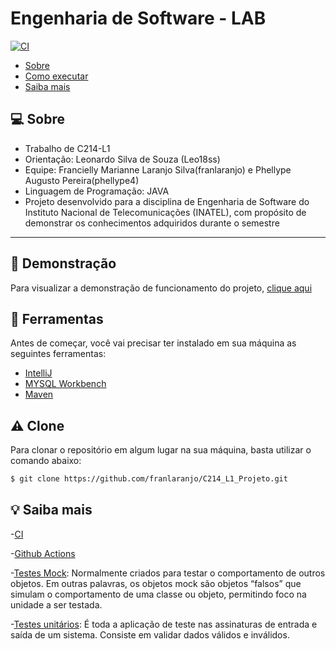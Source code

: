# Engenharia de Software - LAB
[![CI](https://github.com/franlaranjo/C214_L1_Projeto/actions/workflows/main.yml/badge.svg)](https://github.com/franlaranjo/C214_L1_Projeto/actions/workflows/main.yml)

- [Sobre](#-sobre)
- [Como executar](#-como-executar)
- [Saiba mais](#-saiba-mais)

## :computer: Sobre

- Trabalho de C214-L1
- Orientação: Leonardo Silva de Souza (Leo18ss)
- Equipe: Francielly Marianne Laranjo Silva(franlaranjo) e Phellype Augusto Pereira(phellype4)
- Linguagem de Programação: JAVA
- Projeto desenvolvido para a disciplina de Engenharia de Software do Instituto Nacional de Telecomunicações (INATEL), com propósito de demonstrar os conhecimentos adquiridos durante o semestre
---

## :movie_camera: Demonstração

Para visualizar a demonstração de funcionamento do projeto, [clique aqui](https://github.com/franlaranjo/C214_L1_Projeto/tree/main/Videos)

##

## :hammer: Ferramentas

Antes de começar, você vai precisar ter instalado em sua máquina as seguintes ferramentas:

- [IntelliJ](https://www.jetbrains.com/pt-br/idea/download/#section=windows)
- [MYSQL Workbench](https://dev.mysql.com/downloads/workbench/)
- [Maven](https://maven.apache.org/install.html)

## :warning: Clone

Para clonar o repositório em algum lugar na sua máquina, basta utilizar o comando abaixo:
```bash
$ git clone https://github.com/franlaranjo/C214_L1_Projeto.git
```

## :bulb: Saiba mais

-[CI](https://aws.amazon.com/pt/devops/continuous-integration/)

-[Github Actions](https://github.com/features/actions)

-[Testes Mock](http://www.desenvolvimentoagil.com.br/xp/praticas/tdd/mock_objects): Normalmente criados para testar o comportamento de outros objetos. Em outras palavras, os objetos mock são objetos “falsos” que simulam o comportamento de uma classe ou objeto, permitindo foco na unidade a ser testada.

-[Testes unitários](https://medium.com/assertqualityassurance/teste-unit%C3%A1rio-e-qualidade-de-software-acce7b9c537#:~:text=Testes%20de%20Unidade%20ou%20teste,elas%20estejam%20funcionando%20conforme%20especificado.): É toda a aplicação de teste nas assinaturas de entrada e saída de um sistema. Consiste em validar dados válidos e inválidos.
